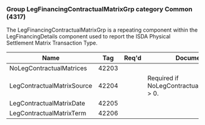 ### Group LegFinancingContractualMatrixGrp category Common (4317)

The LegFinancingContractualMatrixGrp is a repeating component within the LegFinancingDetails component used to report the ISDA Physical Settlement Matrix Transaction Type.

| Name                       | Tag   | Req'd | Documentation                                    |
|----------------------------|-------|----------|--------------------------------------------------|
| NoLegContractualMatrices   | 42203 |       |                                                  |
| LegContractualMatrixSource | 42204 |       | Required if NoLegContractualMatrices(42203) > 0. |
| LegContractualMatrixDate   | 42205 |       |                                                  |
| LegContractualMatrixTerm   | 42206 |       |                                                  |

